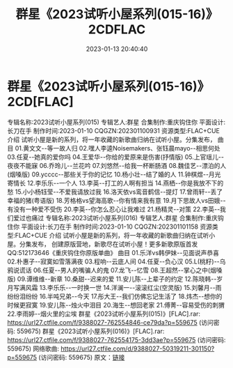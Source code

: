 ﻿---
title: 群星《2023试听小屋系列(015-16)》2CDFLAC
date: 2023-01-13 20:40:40
categories: APE、FLAC、MP3
tags: 华语中文
---
# 群星《2023试听小屋系列(015-16)》2CD[FLAC]

专辑名称:2023试听小屋系列(015)
专辑艺人:群星
合集制作:重庆钩住你
平面设计:长刀在手
制作时间:2023-01-10
CQGZN:202301100931
资源类型:FLAC+CUE
介绍
试听小屋是新的系列，将一年收藏的新歌曲归纳在试听小屋。分集发布，
曲目
01.黄文文--等一故人归
02.嘿人李逵Noisemakers、张钰晨mayo--相思何处
03.任夏--她真的爱你吗
04.王爱华--你给的爱原来是伤害(抒情版)
05.上官瑶儿--夜夜不能寐
06.乔玲儿--兰花吟
07.刘悠然--给我一杯断肠酒
08.魏佳艺--漂泊的人(烟嗓版)
09.ycccc--那些关于你的记忆
10.杨小壮--结了婚的人
11.钟棋煜--月光寄情长
12.李乐乐--一个人
13.李英--打工的人啊有担当
14.燕栖--你是我放不下的愁
15.小小杨钰莹--不爱我请放过我
16.洛天依vs鸾音鹤信--提灯
17.曾雨轩--丢了幸福的猪(粤语版)
18.芳格格vs望海高歌--你有情来我有意
19.月下思故人vs田娥--有没有一种爱不受伤
20.李英--你怎么忍心让我难过
21.杨精灵--对策
22.李英--我们爱过也痛过
专辑名称:2023试听小屋系列(016)
专辑艺人:群星
合集制作:重庆钩住你
平面设计:长刀在手
制作时间:2023-01-10
CQGZN:202301101158
资源类型:FLAC+CUE
介绍
试听小屋是新的系列，将一年收藏的新歌曲归纳在试听小屋。分集发布，
创建原版营地，新歌尽在试听小屋！更多新歌原版首发QQ:512173646《重庆钩住你原版单曲》
曲目
01.乐洋vs韩伊妹--见面说声恭喜
02.朴惠子--寂寞如雪落满夜
03.程响--云底人间
04.任夏--负心汉
05.L(桃籽)--乌鸦说谎话
06.任夏--男人的嘴骗人的鬼
07.龙飞--忆雪
08.王超然--掌心之中(烟嗓版)
09.谭维维--新章
10.桑甜--迟来的爱
11.安儿陈--上辈子的约定
12.陈晓韩--岁月写满风霜
13.李乐乐--一时换一世
14.洋澜一--滚滚红尘(空灵版)
15.刘馨月--雨纷纷泪纷纷
16.半吨兄弟--今天
17.彤大王--我们仿佛忘记生活了
18.炜杰--想你的时候更寂寞
19.安儿陈--烛火中泪目
20.海生--想回老家
21.傅菁--容易受伤的刺猬
22.李雨婷--烟火里的尘埃
群星《2023试听小屋系列(015)》[FLAC].rar: https://url27.ctfile.com/f/9388027-762554846-ce79da?p=559675
(访问密码: 559675)
群星《2023试听小屋系列(016)》[FLAC].rar: https://url27.ctfile.com/f/9388027-762554175-3dd3ae?p=559675
(访问密码: 559675)
网络歌曲: https://url27.ctfile.com/d/9388027-50319211-301150?p=559675
(访问密码: 559675)
原文：[链接](https://blog.sina.com.cn/s/blog_1647c7e76010310og.html)